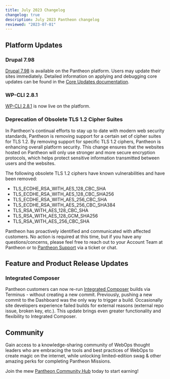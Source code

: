 ```yaml
---
title: July 2023 Changelog
changelog: true
description: July 2023 Pantheon changelog
reviewed: "2023-07-01"
---
```


## Platform Updates

### Drupal 7.98

[Drupal 7.98](https://www.drupal.org/project/drupal/releases/7.98) is available on the Pantheon platform. Users may update their sites immediately. Detailed information on applying and debugging core updates can be found in the [Core Updates documentation](/core-updates).

### WP-CLI 2.8.1

[WP-CLI 2.8.1](https://make.wordpress.org/cli/2023/06/05/wp-cli-v2-8-1-release-notes/) is now live on the platform.

### Deprecation of Obsolete TLS 1.2 Cipher Suites

In Pantheon's continual efforts to stay up to date with modern web security standards, Pantheon is removing support for a certain set of cipher suites for TLS 1.2. By removing support for specific TLS 1.2 ciphers, Pantheon is enhancing overall platform security. This change ensures that the websites hosted on Pantheon will only use stronger and more secure encryption protocols, which helps protect sensitive information transmitted between users and the websites.

The following obsolete TLS 1.2 ciphers have known vulnerabilities and have been removed:

- TLS_ECDHE_RSA_WITH_AES_128_CBC_SHA
- TLS_ECDHE_RSA_WITH_AES_128_CBC_SHA256
- TLS_ECDHE_RSA_WITH_AES_256_CBC_SHA
- TLS_ECDHE_RSA_WITH_AES_256_CBC_SHA384
- TLS_RSA_WITH_AES_128_CBC_SHA
- TLS_RSA_WITH_AES_128_GCM_SHA256
- TLS_RSA_WITH_AES_256_CBC_SHA

Pantheon has proactively identified and communicated with affected customers. No action is required at this time, but if you have any questions/concerns, please feel free to reach out to your Account Team at Pantheon or to [Pantheon Support](/guides/support/contact-support/) via a ticket or chat.

## Feature and Product Release Updates

### Integrated Composer

Pantheon customers can now re-run [Integrated Composer](/guides/integrated-composer) builds via Terminus - without creating a new commit. Previously, pushing a new commit to the Dashboard was the only way to trigger a build. Occasionally site developers experience failed builds for external reasons (external repo issue, broken key, etc.). This update brings even greater functionality and flexibility to Integrated Composer.

## Community

Gain access to a knowledge-sharing community of WebOps thought leaders who are embracing the tools and best practices of WebOps to create magic on the internet, while unlocking limited-edition swag & other amazing perks for completing Pantheon Missions.

Join the mew [Pantheon Community Hub](https://community.pantheon.io/) today to start earning!
